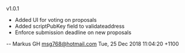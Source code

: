 v1.0.1

  * Added UI for voting on proposals
  * Added scriptPubKey field to validateaddress
  * Enforce submission deadline on new proposals

 -- Markus GH <msg768@hotmail.com>  Tue, 25 Dec 2018 11:04:20 +1100
